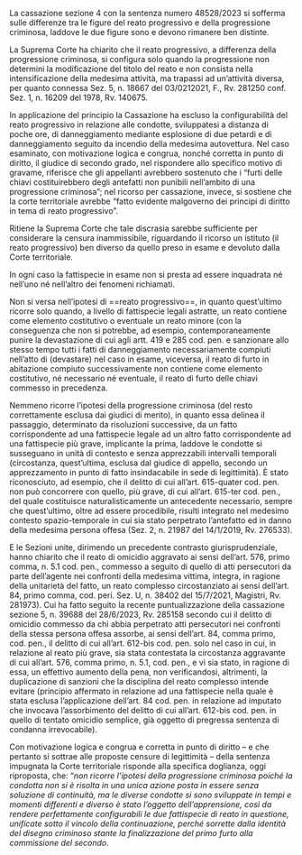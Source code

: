 La cassazione sezione 4 con la sentenza numero 48528/2023 si sofferma sulle differenze tra le figure del reato progressivo e della progressione criminosa, laddove le due figure sono e devono rimanere ben distinte.

La Suprema Corte ha chiarito che il reato progressivo, a differenza della progressione criminosa, si configura solo quando la progressione non determini la modificazione del titolo del reato e non consista nella intensificazione della medesima attività, ma trapassi ad un’attività diversa, per quanto connessa Sez. 5, n. 18667 del 03/0212021, F., Rv. 281250 conf. Sez. 1, n. 16209 del 1978, Rv. 140675.

In applicazione del principio la Cassazione ha escluso la configurabilità del reato progressivo in relazione alle condotte, sviluppatesi a distanza di poche ore, di danneggiamento mediante esplosione di due petardi e di danneggiamento seguito da incendio della medesima autovettura.
Nel caso esaminato, con motivazione logica e congrua, nonché corretta in punto di diritto, il giudice di secondo grado, nel rispondere allo specifico motivo di gravame, riferisce che gli appellanti avrebbero sostenuto che i “furti delle chiavi costituirebbero degli antefatti non punibili nell’ambito di una progressione criminosa”; nel ricorso per cassazione, invece, si sostiene che la corte territoriale avrebbe “fatto evidente malgoverno dei principi di diritto in tema di reato progressivo”.

Ritiene la Suprema Corte che tale discrasia sarebbe sufficiente per considerare la censura inammissibile, riguardando il ricorso un istituto (il reato progressivo) ben diverso da quello preso in esame e devoluto dalla Corte territoriale.

In ogni caso la fattispecie in esame non si presta ad essere inquadrata né nell’uno né nell’altro dei fenomeni richiamati.

Non si versa nell’ipotesi di ==reato progressivo==, in quanto quest’ultimo ricorre solo quando, a livello di fattispecie legali astratte, un reato contiene come elemento costitutivo o eventuale un reato minore (con la conseguenza che non si potrebbe, ad esempio, contemporaneamente punire la devastazione di cui agli artt. 419 e 285 cod. pen. e sanzionare allo stesso tempo tutti i fatti di danneggiamento necessariamente compiuti nell’atto di (devastare) nel caso in esame, viceversa, il reato di furto in abitazione compiuto successivamente non contiene come elemento costitutivo, né necessario né eventuale, il reato di furto delle chiavi commesso in precedenza.


Nemmeno ricorre l’ipotesi della progressione criminosa (del resto correttamente esclusa dai giudici di merito), in quanto essa delinea il passaggio, determinato da risoluzioni successive, da un fatto corrispondente ad una fattispecie legale ad un altro fatto corrispondente ad una fattispecie più grave, implicante la prima, laddove le condotte si susseguano in unità di contesto e senza apprezzabili intervalli temporali (circostanza, quest’ultima, esclusa dal giudice di appello, secondo un apprezzamento in punto di fatto insindacabile in sede di legittimità).
È stato riconosciuto, ad esempio, che il delitto di cui all’art. 615-quater cod. pen. non può concorrere con quello, più grave, di cui all’art. 615-ter cod. pen., del quale costituisce naturalisticamente un antecedente necessario, sempre che quest’ultimo, oltre ad essere procedibile, risulti integrato nel medesimo contesto spazio-temporale in cui sia stato perpetrato l’antefatto ed in danno della medesima persona offesa (Sez. 2, n. 21987 del 14/1/2019, Rv. 276533).

E le Sezioni unite, dirimendo un precedente contrasto giurisprudenziale, hanno chiarito che il reato di omicidio aggravato ai sensi dell’art. 576, primo comma, n. 5.1 cod. pen., commesso a seguito di quello di atti persecutori da parte dell’agente nei confronti della medesima vittima, integra, in ragione della unitarietà del fatto, un reato complesso circostanziato ai sensi dell’art. 84, primo comma, cod. peri. Sez. U, n. 38402 del 15/7/2021, Magistri, Rv. 281973).
Cui ha fatto seguito la recente puntualizzazione della cassazione sezione 5, n. 39688 del 28/6/2023, Rv. 285158 secondo cui il delitto di omicidio commesso da chi abbia perpetrato atti persecutori nei confronti della stessa persona offesa assorbe, ai sensi dell’art. 84, comma primo, cod. pen., il delitto di cui all’art. 612-bis cod. pen. solo nel caso in cui, in relazione al reato più grave, sia stata contestata la circostanza aggravante di cui all’art. 576, comma primo, n. 5.1, cod. pen., e vi sia stato, in ragione di essa, un effettivo aumento della pena, non verificandosi, altrimenti, la duplicazione di sanzioni che la disciplina del reato complesso intende evitare (principio affermato in relazione ad una fattispecie nella quale è stata esclusa l’applicazione dell’art. 84 cod. pen. in relazione ad imputato che invocava l’assorbimento del delitto di cui all’art. 612-bis cod. pen. in quello di tentato omicidio semplice, già oggetto di pregressa sentenza di condanna irrevocabile).

Con motivazione logica e congrua e corretta in punto di diritto – e che pertanto si sottrae alle proposte censure di legittimità – della sentenza impugnata la Corte territoriale risponde alla specifica doglianza, oggi riproposta, che: “_non ricorre l’ipotesi della progressione criminosa poiché la condotta non si è risolta in una unica azione posta in essere senza soluzione di continuità, ma le diverse condotte si sono sviluppate in tempi e momenti differenti e diverso è stato l’oggetto dell’apprensione, così da rendere perfettamente configurabili le due fattispecie di reato in questione, unificate sotto il vincolo della continuazione, perché sorrette dalla identità del disegno criminoso stante la finalizzazione del primo furto alla commissione del secondo._